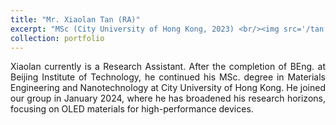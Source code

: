 ```yaml
---
title: "Mr. Xiaolan Tan (RA)"
excerpt: "MSc (City University of Hong Kong, 2023) <br/><img src='/tan.jpg'width="200" height="180">"
collection: portfolio
---
```

<div style="text-align: justify">
Xiaolan currently is a Research Assistant. After the completion of BEng. at Beijing Institute of Technology, he continued his MSc. degree in Materials Engineering and Nanotechnology at City University of Hong Kong. He joined our group in January 2024, where he has broadened his research horizons, focusing on OLED materials for high-performance devices.
</div>
